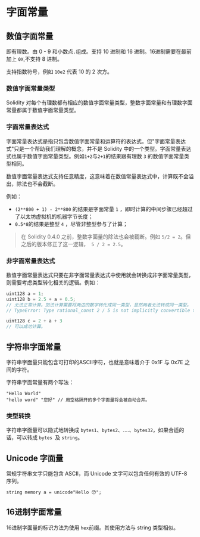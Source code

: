 # 字面常量

## 数值字面常量

即有理数。由 0 - 9 和小数点`.`组成。支持 10 进制和 16 进制。16进制需要在最前加上 `0X`,不支持 8 进制。

支持指数符号，例如  `10e2` 代表 10  的 2 次方。

### 数值字面常量类型

Solidity 对每个有理数都有相应的数值字面常量类型，整数字面常量和有理数字面常量都属于数值字面常量类型。

### 字面常量表达式

字面常量表达式是指只包含数值字面常量和运算符的表达式。但"字面常量表达式"只是一个帮助我们理解的概念，并不是 Solidity 中的一个类型。字面常量表达式也属于数值字面常量类型。例如`1+2`与`2+1`的结果跟有理数 `3` 的数值字面常量类型相同。

数值字面常量表达式支持任意精度，这意味着在数值常量表达式中，计算既不会溢出，除法也不会截断。

例如：

- `(2**800 + 1) - 2**800` 的结果是字面常量 `1` ，即时计算的中间步骤已经超过了以太坊虚拟机的机器字节长度；
- `0.5*8`的结果是整型 `4` ，尽管非整型参与了计算；


>在 Solidity 0.4.0 之前，整数字面量的除法也会被截断。例如 `5/2 = 2`。但之后的版本修正了这一逻辑，` 5 / 2 = 2.5`。

### 非字面常量表达式

数值字面常量表达式只要在非字面常量表达式中使用就会转换成非字面常量类型，则需要考虑类型转化相关的逻辑。例如：

```js
uint128 a = 1;
uint128 b = 2.5 + a + 0.5;
// 无法正常计算。加法计算需要将两边的数字转化成同一类型，显然两者无法转成同一类型。
// TypeError: Type rational_const 2 / 5 is not implicitly convertible to expected type uint128. Try converting to type ufixed8x1 or use an explicit conversion.

uint128 c = 2 + a + 3
// 可以成功计算。
```



## 字符串字面常量

字符串字面量只能包含可打印的ASCII字符，也就是意味着介于 0x1F 与 0x7E 之间的字符。

字符串字面常量有两个写法：

```JS
"Hello World"
"hello word" "您好" // 用空格隔开的多个字面量将会被自动合并。
```

### 类型转换

字符串字面量可以隐式地转换成 `bytes1`、`bytes2`、....、`bytes32`，如果合适的话，可以转成 `bytes `及 `string`。

## Unicode 字面量

常规字符串文字只能包含 ASCII，而 Unicode 文字可以包含任何有效的 UTF-8 序列。

```
string memory a = unicode"Hello 😯";
```

## 16进制字面常量

16进制字面量的标识方法为使用 `hex`前缀。其使用方法与 string 类型相似。
